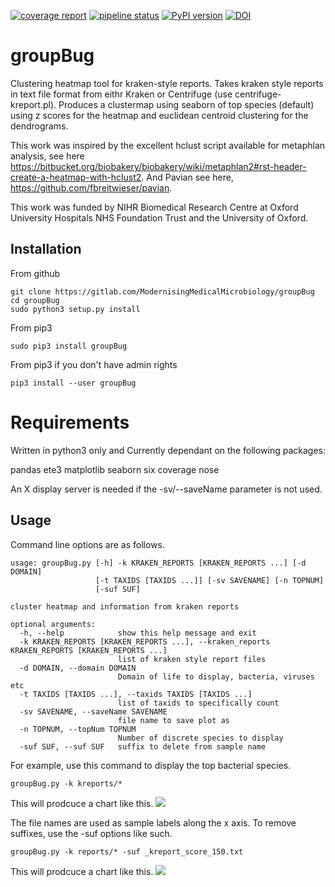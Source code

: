 [![coverage report](https://gitlab.com/ModernisingMedicalMicrobiology/groupBug/badges/master/coverage.svg)](https://gitlab.com/ModernisingMedicalMicrobiology/groupBug/commits/master)
[![pipeline status](https://gitlab.com/ModernisingMedicalMicrobiology/groupBug/badges/master/pipeline.svg)](https://gitlab.com/ModernisingMedicalMicrobiology/groupBug/commits/master)
[![PyPI version](https://badge.fury.io/py/groupBug.svg)](https://badge.fury.io/py/groupBug)
[![DOI](https://zenodo.org/badge/DOI/10.5281/zenodo.1405068.svg)](https://doi.org/10.5281/zenodo.1405068)

# groupBug

Clustering heatmap tool for kraken-style reports. Takes kraken style reports in text file format from eithr Kraken or Centrifuge (use centrifuge-kreport.pl). Produces a clustermap using seaborn of top species (default) using z scores for the heatmap and euclidean centroid clustering for the dendrograms.

This work was inspired by the excellent hclust script available for metaphlan analysis, see here https://bitbucket.org/biobakery/biobakery/wiki/metaphlan2#rst-header-create-a-heatmap-with-hclust2. And Pavian see here, https://github.com/fbreitwieser/pavian.

This work was funded by NIHR Biomedical Research Centre at Oxford University Hospitals NHS Foundation Trust and the University of Oxford.

## Installation 

From github
```
git clone https://gitlab.com/ModernisingMedicalMicrobiology/groupBug
cd groupBug
sudo python3 setup.py install
```
From pip3
```
sudo pip3 install groupBug
```
From pip3 if you don't have admin rights
```
pip3 install --user groupBug
```

# Requirements

Written in python3 only and Currently dependant on the following packages:

pandas
ete3
matplotlib
seaborn
six
coverage
nose


An X display server is needed if the -sv/--saveName parameter is not used.

## Usage

Command line options are as follows.
```
usage: groupBug.py [-h] -k KRAKEN_REPORTS [KRAKEN_REPORTS ...] [-d DOMAIN]
                   [-t TAXIDS [TAXIDS ...]] [-sv SAVENAME] [-n TOPNUM]
                   [-suf SUF]

cluster heatmap and information from kraken reports

optional arguments:
  -h, --help            show this help message and exit
  -k KRAKEN_REPORTS [KRAKEN_REPORTS ...], --kraken_reports KRAKEN_REPORTS [KRAKEN_REPORTS ...]
                        list of kraken style report files
  -d DOMAIN, --domain DOMAIN
                        Domain of life to display, bacteria, viruses etc
  -t TAXIDS [TAXIDS ...], --taxids TAXIDS [TAXIDS ...]
                        list of taxids to specifically count
  -sv SAVENAME, --saveName SAVENAME
                        file name to save plot as
  -n TOPNUM, --topNum TOPNUM
                        Number of discrete species to display
  -suf SUF, --suf SUF   suffix to delete from sample name
```

For example, use this command to display the top bacterial species.
```
groupBug.py -k kreports/* 
```

This will prodcuce a chart like this.
![](plots/PJI_ONT_zscores.pdf_bacteria_z_score_columns.png)

The file names are used as sample labels along the x axis. To remove suffixes, use the -suf options like such.

```
groupBug.py -k reports/* -suf _kreport_score_150.txt
```

This will prodcuce a chart like this.
![](plots/PJI_ONT_zscores_shortname.png_bacteria_z_score_columns.png)
